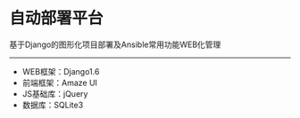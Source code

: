 # 自动部署平台

基于Django的图形化项目部署及Ansible常用功能WEB化管理

---

- WEB框架：Django1.6
- 前端框架：Amaze UI
- JS基础库：jQuery
- 数据库：SQLite3

